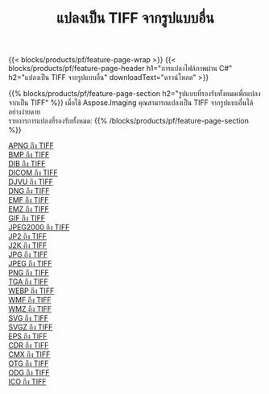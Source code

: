 ﻿---
title: แปลงเป็น TIFF จากรูปแบบอื่น 
weight: 3920
url: /th/net/conversion/to/tiff 
lang: th
langdirlevel: 2
locales: zh-hans,ja,it,ru,de,es,fr,nl,id,lt,pl,pt,vi,tr,ko,zh-hant,ar,hi,th,sv,cs,uk,he
description: เมื่อใช้ Aspose.Imaging คุณสามารถแปลงเป็น TIFF จากรูปแบบอื่นได้อย่างง่ายดาย
---

{{< blocks/products/pf/feature-page-wrap >}}
{{< blocks/products/pf/feature-page-header h1="การแปลงไฟล์ภาพผ่าน C#" h2="แปลงเป็น TIFF จากรูปแบบอื่น" downloadText="ดาวน์โหลด" >}}


{{% blocks/products/pf/feature-page-section  h2="รูปแบบที่รองรับทั้งหมดเพื่อแปลงจากเป็น TIFF" %}}
เมื่อใช้ Aspose.Imaging คุณสามารถแปลงเป็น TIFF จากรูปแบบอื่นได้อย่างง่ายดาย
<br/>
รายการการแปลงที่รองรับทั้งหมด:
{{% /blocks/products/pf/feature-page-section %}}
<div class="container-fluid productfamilypage bg-gray">
    <div class="convertypes bg-gray agp-content section">
        <div class="container">
		<div class="row other-converters">
		    <div class='col-md-2 other-converter remove-lp remove-rp'><a href="/imaging/th/net/conversion/apng-to-tiff" >APNG ถึง TIFF</a></div>
<div class='col-md-2 other-converter remove-lp remove-rp'><a href="/imaging/th/net/conversion/bmp-to-tiff" >BMP ถึง TIFF</a></div>
<div class='col-md-2 other-converter remove-lp remove-rp'><a href="/imaging/th/net/conversion/dib-to-tiff" >DIB ถึง TIFF</a></div>
<div class='col-md-2 other-converter remove-lp remove-rp'><a href="/imaging/th/net/conversion/dicom-to-tiff" >DICOM ถึง TIFF</a></div>
<div class='col-md-2 other-converter remove-lp remove-rp'><a href="/imaging/th/net/conversion/djvu-to-tiff" >DJVU ถึง TIFF</a></div>
<div class='col-md-2 other-converter remove-lp remove-rp'><a href="/imaging/th/net/conversion/dng-to-tiff" >DNG ถึง TIFF</a></div>
<div class='col-md-2 other-converter remove-lp remove-rp'><a href="/imaging/th/net/conversion/emf-to-tiff" >EMF ถึง TIFF</a></div>
<div class='col-md-2 other-converter remove-lp remove-rp'><a href="/imaging/th/net/conversion/emz-to-tiff" >EMZ ถึง TIFF</a></div>
<div class='col-md-2 other-converter remove-lp remove-rp'><a href="/imaging/th/net/conversion/gif-to-tiff" >GIF ถึง TIFF</a></div>
<div class='col-md-2 other-converter remove-lp remove-rp'><a href="/imaging/th/net/conversion/jpeg2000-to-tiff" >JPEG2000 ถึง TIFF</a></div>
<div class='col-md-2 other-converter remove-lp remove-rp'><a href="/imaging/th/net/conversion/jp2-to-tiff" >JP2 ถึง TIFF</a></div>
<div class='col-md-2 other-converter remove-lp remove-rp'><a href="/imaging/th/net/conversion/j2k-to-tiff" >J2K ถึง TIFF</a></div>
<div class='col-md-2 other-converter remove-lp remove-rp'><a href="/imaging/th/net/conversion/jpg-to-tiff" >JPG ถึง TIFF</a></div>
<div class='col-md-2 other-converter remove-lp remove-rp'><a href="/imaging/th/net/conversion/jpeg-to-tiff" >JPEG ถึง TIFF</a></div>
<div class='col-md-2 other-converter remove-lp remove-rp'><a href="/imaging/th/net/conversion/png-to-tiff" >PNG ถึง TIFF</a></div>
<div class='col-md-2 other-converter remove-lp remove-rp'><a href="/imaging/th/net/conversion/tga-to-tiff" >TGA ถึง TIFF</a></div>
<div class='col-md-2 other-converter remove-lp remove-rp'><a href="/imaging/th/net/conversion/webp-to-tiff" >WEBP ถึง TIFF</a></div>
<div class='col-md-2 other-converter remove-lp remove-rp'><a href="/imaging/th/net/conversion/wmf-to-tiff" >WMF ถึง TIFF</a></div>
<div class='col-md-2 other-converter remove-lp remove-rp'><a href="/imaging/th/net/conversion/wmz-to-tiff" >WMZ ถึง TIFF</a></div>
<div class='col-md-2 other-converter remove-lp remove-rp'><a href="/imaging/th/net/conversion/svg-to-tiff" >SVG ถึง TIFF</a></div>
<div class='col-md-2 other-converter remove-lp remove-rp'><a href="/imaging/th/net/conversion/svgz-to-tiff" >SVGZ ถึง TIFF</a></div>
<div class='col-md-2 other-converter remove-lp remove-rp'><a href="/imaging/th/net/conversion/eps-to-tiff" >EPS ถึง TIFF</a></div>
<div class='col-md-2 other-converter remove-lp remove-rp'><a href="/imaging/th/net/conversion/cdr-to-tiff" >CDR ถึง TIFF</a></div>
<div class='col-md-2 other-converter remove-lp remove-rp'><a href="/imaging/th/net/conversion/cmx-to-tiff" >CMX ถึง TIFF</a></div>
<div class='col-md-2 other-converter remove-lp remove-rp'><a href="/imaging/th/net/conversion/otg-to-tiff" >OTG ถึง TIFF</a></div>
<div class='col-md-2 other-converter remove-lp remove-rp'><a href="/imaging/th/net/conversion/odg-to-tiff" >ODG ถึง TIFF</a></div>
<div class='col-md-2 other-converter remove-lp remove-rp'><a href="/imaging/th/net/conversion/ico-to-tiff" >ICO ถึง TIFF</a></div>
                </div>
        </div>
    </div>
</div>
<br/>

